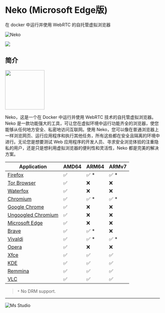# Neko (Microsoft Edge版)

在 docker 中运行并使用 WebRTC 的自托管虚拟浏览器

![Neko](https://file.lifebus.top/imgs/neko_cover.png)

![](https://img.shields.io/badge/%E6%96%B0%E7%96%86%E8%90%8C%E6%A3%AE%E8%BD%AF%E4%BB%B6%E5%BC%80%E5%8F%91%E5%B7%A5%E4%BD%9C%E5%AE%A4-%E6%8F%90%E4%BE%9B%E6%8A%80%E6%9C%AF%E6%94%AF%E6%8C%81-blue)

## 简介

<img height="128px" src="https://neko.m1k1o.net/img/icons/microsoft-edge.svg" width="128px"/>

Neko，这是一个在 Docker 中运行并使用 WebRTC 技术的自托管虚拟浏览器。Neko
是一款功能强大的工具，可让您在虚拟环境中运行功能齐全的浏览器，使您能够从任何地方安全、私密地访问互联网。使用
Neko，您可以像在普通浏览器上一样浏览网页、运行应用程序和执行其他任务，所有这些都在安全且隔离的环境中进行。无论您是想要测试
Web 应用程序的开发人员、寻求安全浏览体验的注重隐私的用户，还是只是想利用虚拟浏览器的便利性和灵活性，Neko 都是完美的解决方案。

| Application                                                                                        | AMD64 | ARM64 | ARMv7 |
|----------------------------------------------------------------------------------------------------|-------|-------|-------|
| [Firefox](https://neko.m1k1o.net/docs/v3/installation/docker-images#firefox)                       | ✅     | ✅ *   | ✅ *   |
| [Tor Browser](https://neko.m1k1o.net/docs/v3/installation/docker-images#tor-browser)               | ✅     | ❌     | ❌     |
| [Waterfox](https://neko.m1k1o.net/docs/v3/installation/docker-images#waterfox)                     | ✅     | ❌     | ❌     |
| [Chromium](https://neko.m1k1o.net/docs/v3/installation/docker-images#chromium)                     | ✅     | ✅ *   | ✅ *   |
| [Google Chrome](https://neko.m1k1o.net/docs/v3/installation/docker-images#google-chrome)           | ✅     | ❌     | ❌     |
| [Ungoogled Chromium](https://neko.m1k1o.net/docs/v3/installation/docker-images#ungoogled-chromium) | ✅     | ❌     | ❌     |
| [Microsoft Edge](https://neko.m1k1o.net/docs/v3/installation/docker-images#microsoft-edge)         | ✅     | ❌     | ❌     |
| [Brave](https://neko.m1k1o.net/docs/v3/installation/docker-images#brave)                           | ✅     | ✅ *   | ❌     |
| [Vivaldi](https://neko.m1k1o.net/docs/v3/installation/docker-images#vivaldi)                       | ✅     | ✅ *   | ✅ *   |
| [Opera](https://neko.m1k1o.net/docs/v3/installation/docker-images#opera)                           | ✅     | ❌     | ❌     |
| [Xfce](https://neko.m1k1o.net/docs/v3/installation/docker-images#xfce)                             | ✅     | ✅     | ✅     |
| [KDE](https://neko.m1k1o.net/docs/v3/installation/docker-images#kde)                               | ✅     | ✅     | ✅     |
| [Remmina](https://neko.m1k1o.net/docs/v3/installation/docker-images#remmina)                       | ✅     | ✅     | ✅     |
| [VLC](https://neko.m1k1o.net/docs/v3/installation/docker-images#vlc)                               | ✅     | ✅     | ✅     |

> `*` No DRM support.

---

![Ms Studio](https://file.lifebus.top/imgs/ms_blank_001.png)
